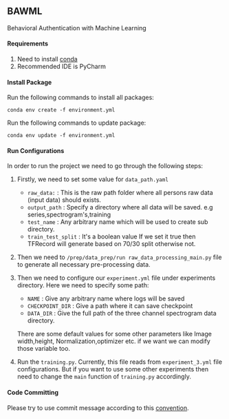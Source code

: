 ## BAWML

Behavioral Authentication with Machine Learning

#### Requirements
1. Need to install [conda](https://www.anaconda.com/distribution/)
2. Recommended IDE is PyCharm

#### Install Package

Run the following commands to install all packages:

`conda env create -f environment.yml`

Run the following commands to update package:

`conda env update -f environment.yml`

#### Run Configurations

In order to run the project we need to go through the following steps:
1. Firstly, we need to set some value for `data_path.yaml`
      - `raw_data:` : This is the raw path folder where all persons raw data 
      (input data) should exists.
      - `output_path` : Specify a directory where all data will be saved. e.g 
      series,spectrogram's,training
      - `test_name` : Any arbitrary name which will be used to create sub directory.
      - `train_test_split` : It's a boolean value If we set it true then TFRecord 
      will generate based on 70/30 split otherwise not.
      
2. Then we need to `/prep/data_prep/run raw_data_processing_main.py` file to 
generate all necessary pre-processing data.

3. Then we need to configure our `experiment.yml` file under experiments 
directory. Here we need to specify some path:
    - `NAME` : Give any arbitrary name where logs will be saved
    - `CHECKPOINT_DIR` : Give a path where it can save checkpoint
    - `DATA_DIR` : Give the full path of the three channel spectrogram 
    data directory.

    There are some default values for some other parameters like Image width,height,
    Normalization,optimizer etc. if we want we can modify those variable too. 
    
4. Run the `training.py`. Currently, this file reads from `experiment_3.yml` 
file configurations. But if you want to use some other experiments then
need to change the `main` function of `training.py` accordingly.  

#### Code Committing

Please try to use commit message according to this [convention](https://gist.github.com/brianclements/841ea7bffdb01346392c).